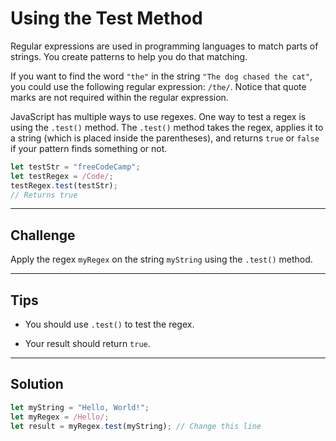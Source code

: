 # Using the Test Method

Regular expressions are used in programming languages to match parts of strings. You create patterns to help you do that matching.

If you want to find the word `"the"` in the string `"The dog chased the cat"`, you could use the following regular expression: `/the/`. Notice that quote marks are not required within the regular expression.

JavaScript has multiple ways to use regexes. One way to test a regex is using the `.test()` method. The `.test()` method takes the regex, applies it to a string (which is placed inside the parentheses), and returns `true` or `false` if your pattern finds something or not.

```js
let testStr = "freeCodeCamp";
let testRegex = /Code/;
testRegex.test(testStr);
// Returns true
```

---

## Challenge

Apply the regex `myRegex` on the string `myString` using the `.test()` method.

---

## Tips

- You should use `.test()` to test the regex.

- Your result should return `true`.

---

## Solution

```js
let myString = "Hello, World!";
let myRegex = /Hello/;
let result = myRegex.test(myString); // Change this line
```